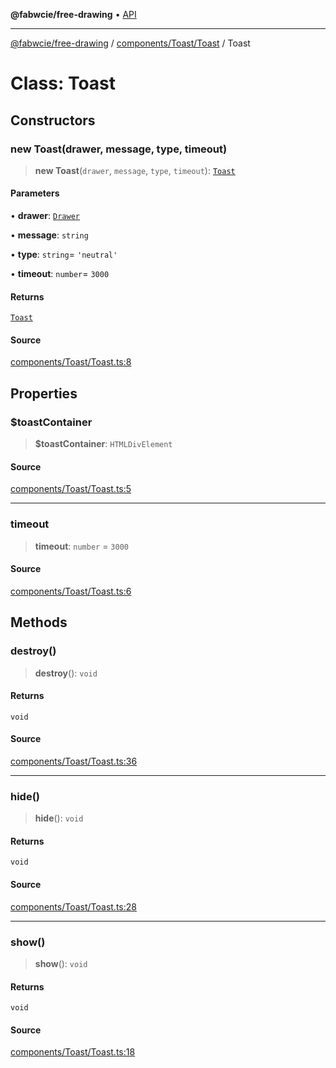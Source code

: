 **@fabwcie/free-drawing** • [API](../../../../README.md)

***

[@fabwcie/free-drawing](../../../../README.md) / [components/Toast/Toast](../README.md) / Toast

# Class: Toast

## Constructors

### new Toast(drawer, message, type, timeout)

> **new Toast**(`drawer`, `message`, `type`, `timeout`): [`Toast`](Toast.md)

#### Parameters

• **drawer**: [`Drawer`](../../../../Drawer/classes/Drawer.md)

• **message**: `string`

• **type**: `string`= `'neutral'`

• **timeout**: `number`= `3000`

#### Returns

[`Toast`](Toast.md)

#### Source

[components/Toast/Toast.ts:8](https://github.com/fabienwnklr/free-drawing/blob/master/src/components/Toast/Toast.ts#L8)

## Properties

### $toastContainer

> **$toastContainer**: `HTMLDivElement`

#### Source

[components/Toast/Toast.ts:5](https://github.com/fabienwnklr/free-drawing/blob/master/src/components/Toast/Toast.ts#L5)

***

### timeout

> **timeout**: `number` = `3000`

#### Source

[components/Toast/Toast.ts:6](https://github.com/fabienwnklr/free-drawing/blob/master/src/components/Toast/Toast.ts#L6)

## Methods

### destroy()

> **destroy**(): `void`

#### Returns

`void`

#### Source

[components/Toast/Toast.ts:36](https://github.com/fabienwnklr/free-drawing/blob/master/src/components/Toast/Toast.ts#L36)

***

### hide()

> **hide**(): `void`

#### Returns

`void`

#### Source

[components/Toast/Toast.ts:28](https://github.com/fabienwnklr/free-drawing/blob/master/src/components/Toast/Toast.ts#L28)

***

### show()

> **show**(): `void`

#### Returns

`void`

#### Source

[components/Toast/Toast.ts:18](https://github.com/fabienwnklr/free-drawing/blob/master/src/components/Toast/Toast.ts#L18)
